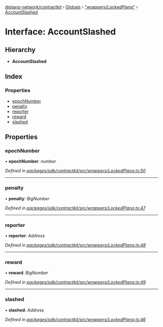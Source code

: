 [@planq-network/contractkit](../README.md) › [Globals](../globals.md) › ["wrappers/LockedPlanq"](../modules/_wrappers_lockedplanq_.md) › [AccountSlashed](_wrappers_lockedplanq_.accountslashed.md)

# Interface: AccountSlashed

## Hierarchy

* **AccountSlashed**

## Index

### Properties

* [epochNumber](_wrappers_lockedplanq_.accountslashed.md#epochnumber)
* [penalty](_wrappers_lockedplanq_.accountslashed.md#penalty)
* [reporter](_wrappers_lockedplanq_.accountslashed.md#reporter)
* [reward](_wrappers_lockedplanq_.accountslashed.md#reward)
* [slashed](_wrappers_lockedplanq_.accountslashed.md#slashed)

## Properties

###  epochNumber

• **epochNumber**: *number*

*Defined in [packages/sdk/contractkit/src/wrappers/LockedPlanq.ts:50](https://github.com/planq-network/planq-sdk/blob/master/packages/sdk/contractkit/src/wrappers/LockedPlanq.ts#L50)*

___

###  penalty

• **penalty**: *BigNumber*

*Defined in [packages/sdk/contractkit/src/wrappers/LockedPlanq.ts:47](https://github.com/planq-network/planq-sdk/blob/master/packages/sdk/contractkit/src/wrappers/LockedPlanq.ts#L47)*

___

###  reporter

• **reporter**: *Address*

*Defined in [packages/sdk/contractkit/src/wrappers/LockedPlanq.ts:48](https://github.com/planq-network/planq-sdk/blob/master/packages/sdk/contractkit/src/wrappers/LockedPlanq.ts#L48)*

___

###  reward

• **reward**: *BigNumber*

*Defined in [packages/sdk/contractkit/src/wrappers/LockedPlanq.ts:49](https://github.com/planq-network/planq-sdk/blob/master/packages/sdk/contractkit/src/wrappers/LockedPlanq.ts#L49)*

___

###  slashed

• **slashed**: *Address*

*Defined in [packages/sdk/contractkit/src/wrappers/LockedPlanq.ts:46](https://github.com/planq-network/planq-sdk/blob/master/packages/sdk/contractkit/src/wrappers/LockedPlanq.ts#L46)*
